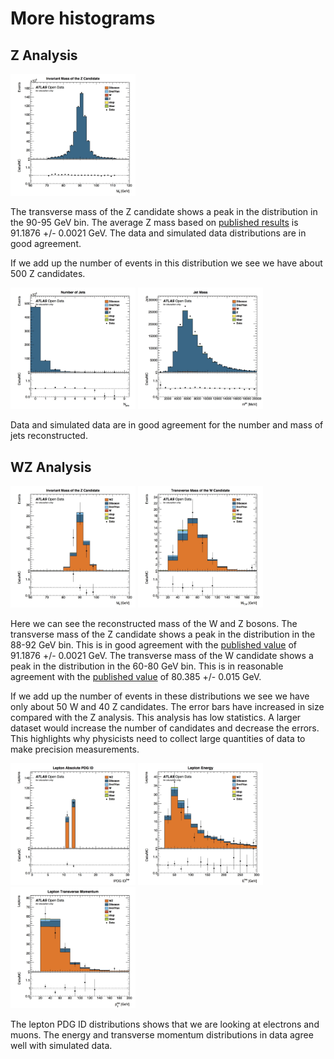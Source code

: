 # More histograms


## Z Analysis
<img src="./Output/ZAnalysis/invMassZ.jpg" width="200" />

The transverse mass of the Z candidate shows a peak in the distribution in the 90-95 GeV bin.  The average Z mass based on [published results](http://pdg.lbl.gov/2012/listings/rpp2012-list-z-boson.pdf) is 91.1876 +/- 0.0021 GeV.  The data and simulated data distributions are in good agreement.

If we add up the number of events in this distribution we see we have about 500 Z candidates. 

<img src="./Output/ZAnalysis/n_jetsZ.jpg" width="200" />
<img src="./Output/ZAnalysis/jet_mZ.jpg" width="200" />

Data and simulated data are in good agreement for the number and mass of jets reconstructed.

## WZ Analysis

<img src="./Output/WZAnalysis/invMassWZ.jpg" width="200" />
<img src="./Output/WZAnalysis/WtMassWZ.jpg"
width="200" />

Here we can see the reconstructed mass of the W and Z bosons.
The transverse mass of the Z candidate shows a peak in the distribution in the 88-92 GeV bin.  This is in good agreement with the [published value](http://pdg.lbl.gov/2012/listings/rpp2012-list-z-boson.pdf) of 91.1876 +/- 0.0021 GeV.
The transverse mass of the W candidate shows a peak in the distribution in the 60-80 GeV bin.
This is in reasonable agreement with the [published value](http://pdg.lbl.gov/2012/listings/rpp2012-list-w-boson.pdf) of 80.385 +/- 0.015 GeV.

If we add up the number of events in these distributions we see we have only about 50 W and 40 Z candidates.  The error bars have increased in size compared with the Z analysis.  This analysis has low statistics.  A larger dataset would increase the number of candidates and decrease the errors.  This highlights why physicists need to collect large quantities of data to make precision measurements.  

<img src="./Output/WZAnalysis/lep_typeWZ.jpg" width="200" />
<img src="./Output/WZAnalysis/lep_EWZ.jpg" width="200" />
<img src="./Output/WZAnalysis/lep_ptWZ.jpg" width="200" />

The lepton PDG ID distributions shows that we are looking at electrons and muons.  The energy and transverse momentum distributions in data agree well with simulated data.


